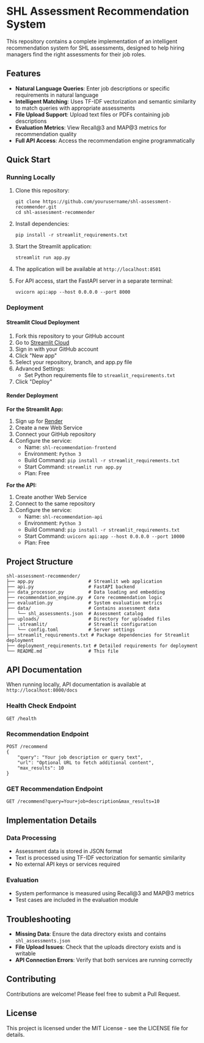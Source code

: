 # SHL Assessment Recommendation System

This repository contains a complete implementation of an intelligent recommendation system for SHL assessments, designed to help hiring managers find the right assessments for their job roles.

## Features

- **Natural Language Queries**: Enter job descriptions or specific requirements in natural language
- **Intelligent Matching**: Uses TF-IDF vectorization and semantic similarity to match queries with appropriate assessments
- **File Upload Support**: Upload text files or PDFs containing job descriptions
- **Evaluation Metrics**: View Recall@3 and MAP@3 metrics for recommendation quality
- **Full API Access**: Access the recommendation engine programmatically

## Quick Start

### Running Locally

1. Clone this repository:
   ```
   git clone https://github.com/yourusername/shl-assessment-recommender.git
   cd shl-assessment-recommender
   ```

2. Install dependencies:
   ```
   pip install -r streamlit_requirements.txt
   ```

3. Start the Streamlit application:
   ```
   streamlit run app.py
   ```

4. The application will be available at `http://localhost:8501`

5. For API access, start the FastAPI server in a separate terminal:
   ```
   uvicorn api:app --host 0.0.0.0 --port 8000
   ```

### Deployment

#### Streamlit Cloud Deployment

1. Fork this repository to your GitHub account
2. Go to [Streamlit Cloud](https://streamlit.io/cloud)
3. Sign in with your GitHub account
4. Click "New app"
5. Select your repository, branch, and app.py file
6. Advanced Settings:
   - Set Python requirements file to `streamlit_requirements.txt`
7. Click "Deploy"

#### Render Deployment

**For the Streamlit App:**
1. Sign up for [Render](https://render.com)
2. Create a new Web Service
3. Connect your GitHub repository
4. Configure the service:
   - Name: `shl-recommendation-frontend`
   - Environment: `Python 3`
   - Build Command: `pip install -r streamlit_requirements.txt`
   - Start Command: `streamlit run app.py`
   - Plan: Free

**For the API:**
1. Create another Web Service
2. Connect to the same repository
3. Configure the service:
   - Name: `shl-recommendation-api`
   - Environment: `Python 3`
   - Build Command: `pip install -r streamlit_requirements.txt`
   - Start Command: `uvicorn api:app --host 0.0.0.0 --port 10000`
   - Plan: Free

## Project Structure

```
shl-assessment-recommender/
├── app.py                    # Streamlit web application
├── api.py                    # FastAPI backend
├── data_processor.py         # Data loading and embedding
├── recommendation_engine.py  # Core recommendation logic
├── evaluation.py             # System evaluation metrics
├── data/                     # Contains assessment data
│   └── shl_assessments.json  # Assessment catalog
├── uploads/                  # Directory for uploaded files
├── .streamlit/               # Streamlit configuration
│   └── config.toml           # Server settings
├── streamlit_requirements.txt # Package dependencies for Streamlit deployment
├── deployment_requirements.txt # Detailed requirements for deployment
└── README.md                 # This file
```

## API Documentation

When running locally, API documentation is available at `http://localhost:8000/docs`

### Health Check Endpoint
```
GET /health
```

### Recommendation Endpoint
```
POST /recommend
{
    "query": "Your job description or query text",
    "url": "Optional URL to fetch additional content",
    "max_results": 10
}
```

### GET Recommendation Endpoint
```
GET /recommend?query=Your+job+description&max_results=10
```

## Implementation Details

### Data Processing
- Assessment data is stored in JSON format
- Text is processed using TF-IDF vectorization for semantic similarity
- No external API keys or services required

### Evaluation
- System performance is measured using Recall@3 and MAP@3 metrics
- Test cases are included in the evaluation module

## Troubleshooting

- **Missing Data**: Ensure the data directory exists and contains `shl_assessments.json`
- **File Upload Issues**: Check that the uploads directory exists and is writable
- **API Connection Errors**: Verify that both services are running correctly

## Contributing

Contributions are welcome! Please feel free to submit a Pull Request.

## License

This project is licensed under the MIT License - see the LICENSE file for details.
